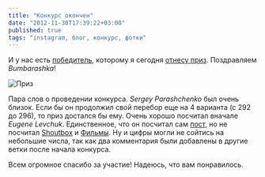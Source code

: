 ```yaml
---
title: "Конкурс окончен"
date: "2012-11-30T17:39:22+03:00"
published: true
tags: "instagram, блог, конкурс, фотки"
---
```


И у нас есть [победитель](http://dikmax.name/post/sixmonths), которому я сегодня [отнесу приз](/post/endofcompetition2). Поздравляем *Bumbarashka*!

![Приз](http://a51056ce8d9b948fb69e-8de36eb37b2366f5a76a776c3dee0b32.r42.cf1.rackcdn.com/instagram_prize.jpg)

Пара слов о проведении конкурса. *Sergey Parashchenko* был очень близок. Если бы он продолжил свой перебор еще на 4 варианта (с 292 до 296), то приз достался бы ему. Очень хорошо посчитал вначале *Eugene Levchuk*. Единственное, что он посчитал сам [пост](http://dikmax.name/post/sixmonths), но не посчитал [Shoutbox](http://dikmax.name/shoutbox) и [Фильмы](http://dikmax.name/latest). Ну и цифры могли не сойтись на небольшие числа, так как два комментария были добавлены в другие ветки после начала конкурса.

Всем огромное спасибо за участие! Надеюсь, что вам понравилось.